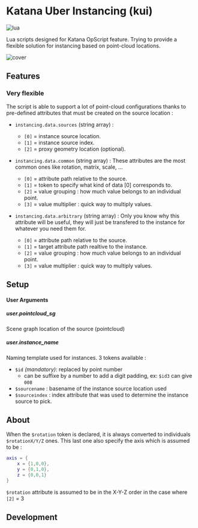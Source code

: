 # Katana Uber Instancing (kui)

![lua](https://img.shields.io/badge/type-lua-blue)

Lua scripts designed for Katana OpScript feature. Trying to provide a flexible
solution for instancing based on point-cloud locations. 

![cover](./cover.png)

## Features

### Very flexible

The script is able to support a lot of point-cloud configurations thanks to
pre-defined attributes that must be created on the source location :

- `instancing.data.sources` (string array) :
  - `[0]` = instance source location.
  - `[1]` = instance source index.
  - `[2]` = proxy geometry location (optional).

- `instancing.data.common` (string array) :
    These attributes are the most common ones like rotation, matrix, scale, ...
  - `[0]` = attribute path relative to the source.
  - `[1]` = token to specify what kind of data [0] corresponds to.
  - `[2]` = value grouping : how much value belongs to an individual point.
  - `[3]` = value multiplier : quick way to multiply values.

- `instancing.data.arbitrary` (string array) :
    Only you know why this attribute will be useful, they will just be transfered
    to the instance for whatever you need them for.
  - `[0]` = attribute path relative to the source.
  - `[1]` = target attribute path realtive to the instance.
  - `[2]` = value grouping : how much value belongs to an individual point.
  - `[3]` = value multiplier : quick way to multiply values.
  

## Setup

#### User Arguments

##### user.pointcloud_sg

Scene graph location of the source (pointcloud)

##### user.instance_name

Naming template used for instances. 3 tokens available :

- `$id` _(mandatory)_: replaced by point number
  - can be suffixe by a number to add a digit padding, ex: `$id3` can give `008`
- `$sourcename` : basename of the instance source location used
- `$sourceindex` : index attribute that was used to determine the instance
source to pick.

## About

When the `$rotation` token is declared, it is always converted to individuals
`$rotationX/Y/Z` ones. This last one also specify the axis which is assumed to be :
```lua
axis = {
    x = {1,0,0},
    y = {0,1,0},
    z = {0,0,1}
}
```
`$rotation` attribute is assumed to be in the X-Y-Z order in the case where
`[2]` = 3

## Development

